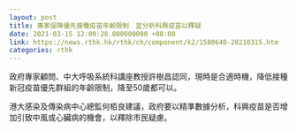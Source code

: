 ```yaml
---
layout: post
title: 專家促降優先接種疫苗年齡限制　並分析科興疫苗以釋疑
date: 2021-03-15 12:09:28.000000000 +08:00
link: https://news.rthk.hk/rthk/ch/component/k2/1580640-20210315.htm
categories: rthk
---
```


政府專家顧問、中大呼吸系統科講座教授許樹昌認同，現時是合適時機，降低接種新冠疫苗優先群組的年齡限制，降至50歲都可以。

港大感染及傳染病中心總監何栢良建議，政府要以精準數據分析，科興疫苗是否增加引致中風或心臟病的機會，以釋除巿民疑慮。
